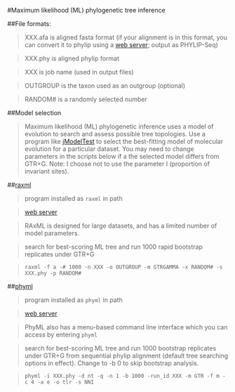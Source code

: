 #Maximum likelihood (ML) phylogenetic tree inference

##File formats:
>XXX.afa is aligned fasta format (if your alignment is in this format, you can convert it to phylip using a [web server](http://genome.nci.nih.gov/tools/reformat.html); output as PHYLIP-Seq) 

>XXX.phy is aligned phylip format 

>XXX is job name (used in output files)

>OUTGROUP is the taxon used as an outgroup (optional)

>RANDOM# is a randomly selected number

##Model selection
>Maximum likelihood (ML) phylogenetic inference uses a model of evolution to search and assess possible tree topologies. Use a program like [jModelTest](https://code.google.com/p/jmodeltest2/) to select the best-fitting model of molecular evolution for a particular dataset. You may need to change parameters in the scripts below if a the selected model differs from GTR+G. Note: I choose not to use the parameter I (proportion of invariant sites).

##[raxml](http://sco.h-its.org/exelixis/web/software/raxml/index.html)
>program installed as `raxml` in path

>[web server](http://embnet.vital-it.ch/raxml-bb/)

>RAxML is designed for large datasets, and has a limited number of model parameters.

>search for best-scoring ML tree and run 1000 rapid bootstrap replicates under GTR+G

>`raxml -f a -# 1000 -n XXX -o OUTGROUP -m GTRGAMMA -x RANDOM# -s XXX.phy -p RANDOM#`

##[phyml](http://www.atgc-montpellier.fr/phyml/binaries.php)
>program installed as `phyml` in path

>[web server](http://atgc.lirmm.fr/phyml/)

>PhyML also has a menu-based command line interface which you can access by entering `phyml`

>search for best-scoring ML tree and run 1000 bootstrap replicates under GTR+G from sequential phylip alignment (default tree searching options in effect). Change to -b 0 to skip bootstrap analysis.

>`phyml -i XXX.phy -d nt -q -n 1 -b 1000 -run_id XXX -m GTR -f m -c 4 -a e -o tlr -s NNI`

